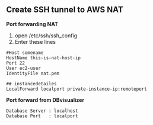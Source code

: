 ## Create SSH tunnel to AWS NAT

**Port forwarding NAT**

1. open /etc/ssh/ssh_config
2222. Enter these lines
```
#Host somename
HostName this-is-nat-host-ip
Port 22
User ec2-user
IdentityFile nat.pem

## instancedetailes
LocalForward localport private-instance-ip:remoteport
```

**Port forward from DBvisualizer**

```
Database Server : localhost
Database Port   : localport
```
